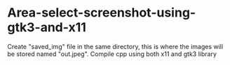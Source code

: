 # Area-select-screenshot-using-gtk3-and-x11
Create "saved_img" file in the same directory, this is where the images will be stored named "out.jpeg".
Compile cpp using both x11 and gtk3 library
